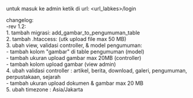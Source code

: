 untuk masuk ke admin ketik di url: <url_labkes>/login

changelog:<br>
-rev 1.2:<br>
    1. tambah migrasi: add_gambar_to_pengumuman_table<br>
    2. tambah .htaccess: <IfModule mod_php7.c> (utk upload file max 50 MB)  
    3. ubah view, validasi controller, & model pengumuman:<br>
        - tambah kolom "gambar" di table pengumuman (model)<br>
        - tambah ukuran upload gambar max 20MB (controller)<br>
        - tambah kolom upload gambar (view admin)<br> 
    4. ubah validasi controller : artikel, berita, download, galeri, pengumuman, perpustakaan, sejarah<br>
        - tambah ukuran upload dokumen & gambar max 20 MB<br>
    5. ubah timezone : Asia/Jakarta
